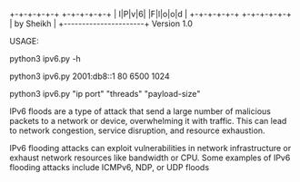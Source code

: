 +-+-+-+-+-+ +-+-+-+-+-+
| I|P|v|6|  |F|l|o|o|d |
+-+-+-+-+-+ +-+-+-+-+-+
|       by Sheikh      |
+----------------------+
     Version 1.0

USAGE: 

python3 ipv6.py -h

python3 ipv6.py 2001:db8::1 80 6500 1024

python3 ipv6.py "ip port" "threads" "payload-size"


IPv6 floods are a type of attack that send a large number of malicious packets to a network or device, overwhelming it with traffic. This can lead to network congestion, service disruption, and resource exhaustion. 
 
IPv6 flooding attacks can exploit vulnerabilities in network infrastructure or exhaust network resources like bandwidth or CPU. Some examples of IPv6 flooding attacks include ICMPv6, NDP, or UDP floods
